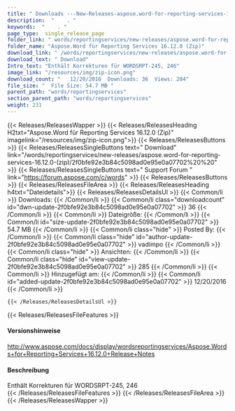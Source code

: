 ```yaml
---
title: " Downloads ---New-Releases-aspose.word-for-reporting-services-16.12.0-(zip) . "
description:  "    . " 
keywords:  "    . " 
page_type:  single_release_page
folder_link: " words/reportingservices/new-releases/aspose.word-for-reporting-services-16.12.0-(zip)/"
folder_name: "Aspose.Word für Reporting Services 16.12.0 (Zip)"
download_link: " /words/reportingservices/new-releases/aspose.word-for-reporting-services-16.12.0-(zip)/2f0bfe92e3b84c5098ad0e95e0a07702"
download_text: " Download"
Intro_text: "Enthält Korrekturen für WORDSRPT-245, 246"
image_link: "/resources/img/zip-icon.png"
download_count: "   12/20/2016  Downloads: 36  Views: 284"
file_size: "  File Size: 54.7 MB "
parent_path: "words/reportingservices"
section_parent_path: "words/reportingservices"
weight: 231
---
```


{{< Releases/ReleasesWapper >}}
  {{< Releases/ReleasesHeading H2txt="Aspose.Word für Reporting Services 16.12.0 (Zip)" imagelink="/resources/img/zip-icon.png">}}
  {{< Releases/ReleasesButtons >}}
    {{< Releases/ReleasesSingleButtons text=" Download" link="/words/reportingservices/new-releases/aspose.word-for-reporting-services-16.12.0-(zip)/2f0bfe92e3b84c5098ad0e95e0a07702%20%20" >}}
    {{< Releases/ReleasesSingleButtons text=" Support Forum " link="https://forum.aspose.com/c/words" >}}
  {{< Releases/ReleasesButtons >}}
  {{< Releases/ReleasesFileArea >}}
    {{< Releases/ReleasesHeading h4txt="Dateidetails">}}
    {{< Releases/ReleasesDetailsUl >}}
            {{< Common/li >}} Downloads: {{< /Common/li >}}
      {{< Common/li class="downloadcount" id="dwn-update-2f0bfe92e3b84c5098ad0e95e0a07702" >}} 36 {{< /Common/li >}}
      {{< Common/li >}} Dateigröße: {{< /Common/li >}}
      {{< Common/li id="size-update-2f0bfe92e3b84c5098ad0e95e0a07702" >}} 54.7 MB {{< /Common/li >}} 
      {{< Common/li  class="hide" >}} Posted By: {{< /Common/li >}} 
      {{< Common/li class="hide" id="author-update-2f0bfe92e3b84c5098ad0e95e0a07702" >}} vadimpo {{< /Common/li >}}
      {{< Common/li class="hide" >}} Ansichten: {{< /Common/li >}}
      {{< Common/li class="hide" id="view-update-2f0bfe92e3b84c5098ad0e95e0a07702" >}} 285 {{< /Common/li >}}
      {{< Common/li >}} Hinzugefügt am: {{< /Common/li >}}
      {{< Common/li id="added-update-2f0bfe92e3b84c5098ad0e95e0a07702" >}} 12/20/2016 {{< /Common/li >}} 

    {{< /Releases/ReleasesDetailsUl >}}

  {{< Releases/ReleasesFileFeatures >}}
      <h4>Versionshinweise</h4><div> <a href="http://www.aspose.com/docs/display/wordsreportingservices/Aspose.Words+for+Reporting+Services+16.12.0+Release+Notes">http://www.aspose.com/docs/display/wordsreportingservices/Aspose.Words+for+Reporting+Services+16.12.0+Release+Notes</a></div><h4> Beschreibung</h4><div class="HTMLDescription"> Enthält Korrekturen für WORDSRPT-245, 246</div>
  {{< /Releases/ReleasesFileFeatures >}}
 {{< /Releases/ReleasesFileArea >}}
{{< /Releases/ReleasesWapper >}}



